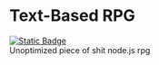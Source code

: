 # Text-Based RPG
[![Static Badge](https://img.shields.io/badge/Roadmap-00c9ff?style=for-the-badge)](https://trello.com/b/DdllcP8o/node-rpg)</br>
Unoptimized piece of shit node.js rpg
